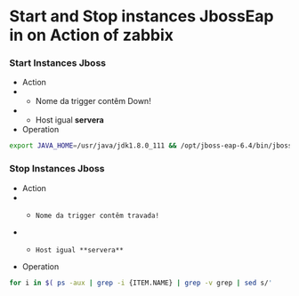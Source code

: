 
# Start and Stop instances JbossEap in on Action of zabbix


### Start Instances Jboss
- Action
 - - Nome da trigger contêm Down!
 - - 	Host igual **servera**
- Operation

```bash
export JAVA_HOME=/usr/java/jdk1.8.0_111 && /opt/jboss-eap-6.4/bin/jboss-cli.sh -c controller=caratinga00.fnde.gov.br --user=admin --password=FoiProM@r0 --commands="/host={HOST.NAME}/server-config={ITEM.NAME}:start"
```

### Stop Instances Jboss
- Action
- - 	Nome da trigger contêm travada!
- - 	Host igual **servera**
- Operation

```bash
for i in $( ps -aux | grep -i {ITEM.NAME} | grep -v grep | sed s/'     '/' '/g | awk '{print $2}' ) ; do sudo kill -9 $i ; done
```


